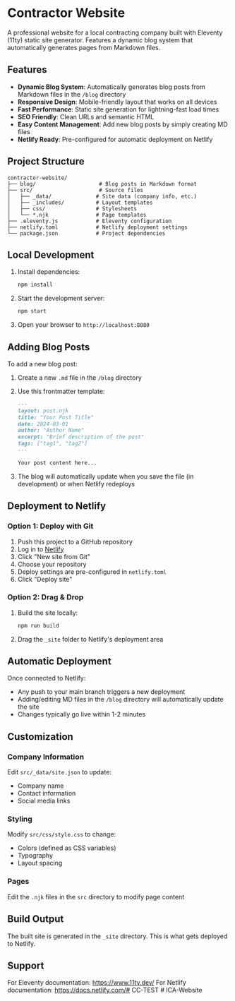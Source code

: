 # Contractor Website

A professional website for a local contracting company built with Eleventy (11ty) static site generator. Features a dynamic blog system that automatically generates pages from Markdown files.

## Features

- **Dynamic Blog System**: Automatically generates blog posts from Markdown files in the `/blog` directory
- **Responsive Design**: Mobile-friendly layout that works on all devices
- **Fast Performance**: Static site generation for lightning-fast load times
- **SEO Friendly**: Clean URLs and semantic HTML
- **Easy Content Management**: Add new blog posts by simply creating MD files
- **Netlify Ready**: Pre-configured for automatic deployment on Netlify

## Project Structure

```
contractor-website/
├── blog/                    # Blog posts in Markdown format
├── src/                     # Source files
│   ├── _data/              # Site data (company info, etc.)
│   ├── _includes/          # Layout templates
│   ├── css/                # Stylesheets
│   └── *.njk               # Page templates
├── .eleventy.js            # Eleventy configuration
├── netlify.toml            # Netlify deployment settings
└── package.json            # Project dependencies
```

## Local Development

1. Install dependencies:
   ```bash
   npm install
   ```

2. Start the development server:
   ```bash
   npm start
   ```

3. Open your browser to `http://localhost:8080`

## Adding Blog Posts

To add a new blog post:

1. Create a new `.md` file in the `/blog` directory
2. Use this frontmatter template:
   ```markdown
   ---
   layout: post.njk
   title: "Your Post Title"
   date: 2024-03-01
   author: "Author Name"
   excerpt: "Brief description of the post"
   tags: ["tag1", "tag2"]
   ---
   
   Your post content here...
   ```

3. The blog will automatically update when you save the file (in development) or when Netlify redeploys

## Deployment to Netlify

### Option 1: Deploy with Git

1. Push this project to a GitHub repository
2. Log in to [Netlify](https://app.netlify.com)
3. Click "New site from Git"
4. Choose your repository
5. Deploy settings are pre-configured in `netlify.toml`
6. Click "Deploy site"

### Option 2: Drag & Drop

1. Build the site locally:
   ```bash
   npm run build
   ```
2. Drag the `_site` folder to Netlify's deployment area

## Automatic Deployment

Once connected to Netlify:
- Any push to your main branch triggers a new deployment
- Adding/editing MD files in the `/blog` directory will automatically update the site
- Changes typically go live within 1-2 minutes

## Customization

### Company Information
Edit `src/_data/site.json` to update:
- Company name
- Contact information
- Social media links

### Styling
Modify `src/css/style.css` to change:
- Colors (defined as CSS variables)
- Typography
- Layout spacing

### Pages
Edit the `.njk` files in the `src` directory to modify page content

## Build Output

The built site is generated in the `_site` directory. This is what gets deployed to Netlify.

## Support

For Eleventy documentation: https://www.11ty.dev/
For Netlify documentation: https://docs.netlify.com/#   C C - T E S T 
 
 #   I C A - W e b s i t e 
 
 

